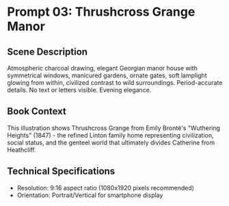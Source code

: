 # Prompt 03: Thrushcross Grange Manor

## Scene Description
Atmospheric charcoal drawing, elegant Georgian manor house with symmetrical windows, manicured gardens, ornate gates, soft lamplight glowing from within, civilized contrast to wild surroundings. Period-accurate details. No text or letters visible. Evening elegance.

## Book Context
This illustration shows Thrushcross Grange from Emily Brontë's "Wuthering Heights" (1847) - the refined Linton family home representing civilization, social status, and the genteel world that ultimately divides Catherine from Heathcliff.

## Technical Specifications
- Resolution: 9:16 aspect ratio (1080x1920 pixels recommended)
- Orientation: Portrait/Vertical for smartphone display